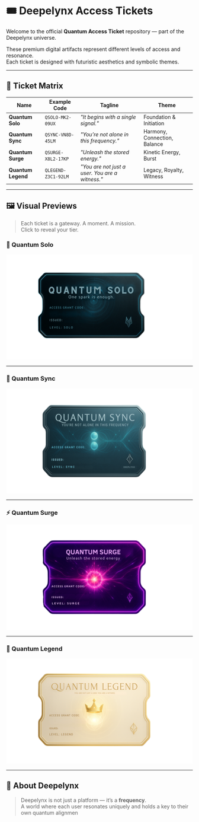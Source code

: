 # 🎟️ Deepelynx Access Tickets

Welcome to the official **Quantum Access Ticket** repository — part of the Deepelynx universe.

These premium digital artifacts represent different levels of access and resonance.  
Each ticket is designed with futuristic aesthetics and symbolic themes.

---

## 🎫 Ticket Matrix

| Name               | Example Code          | Tagline                                 | Theme                        |
|--------------------|-----------------------|------------------------------------------|------------------------------|
| **Quantum Solo**   | `QSOLO-MK2-09UX`      | *"It begins with a single signal."*     | Foundation & Initiation      |
| **Quantum Sync**   | `QSYNC-VN8D-45LM`     | *"You’re not alone in this frequency."* | Harmony, Connection, Balance |
| **Quantum Surge**  | `QSURGE-X8L2-17KP`    | *"Unleash the stored energy."*          | Kinetic Energy, Burst        |
| **Quantum Legend** | `QLEGEND-Z3C1-92LM`   | *"You are not just a user. You are a witness."* | Legacy, Royalty, Witness     |

---

## 🖼️ Visual Previews

> Each ticket is a gateway. A moment. A mission.  
> Click to reveal your tier.

### 🧿 Quantum Solo  
![Quantum Solo](./quantum_solo.png)

---

### 🔗 Quantum Sync  
![Quantum Sync](./quantum_sync.png)

---

### ⚡ Quantum Surge  
![Quantum Surge](./quantum_surge.png)

---

### 👑 Quantum Legend  
![Quantum Legend](./quantum_legend.png)

---

## 🧿 About Deepelynx

> Deepelynx is not just a platform — it’s a **frequency**.  
A world where each user resonates uniquely and holds a key to their own quantum alignmen
